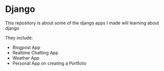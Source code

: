 # Django

This repository is about some of the django apps I made will learning about django
<p>They include: </p>

<ul>
<li>Blogpost App</li>
<li>Realtime Chatting App</li>
<li>Weather App</li>
<li>Personal App on creating a Portfolio</li>
</ul>
